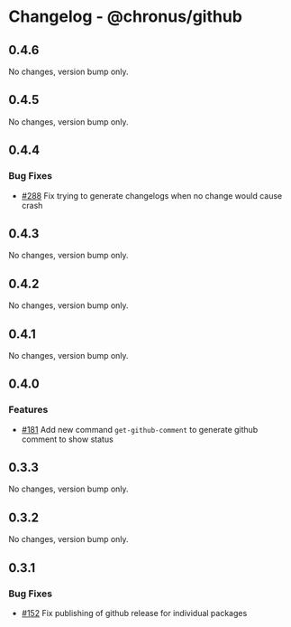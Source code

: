 # Changelog - @chronus/github

## 0.4.6

No changes, version bump only.

## 0.4.5

No changes, version bump only.

## 0.4.4

### Bug Fixes

- [#288](https://github.com/timotheeguerin/chronus/pull/288) Fix trying to generate changelogs when no change would cause crash


## 0.4.3

No changes, version bump only.

## 0.4.2

No changes, version bump only.

## 0.4.1

No changes, version bump only.

## 0.4.0

### Features

- [#181](https://github.com/timotheeguerin/chronus/pull/181) Add new command `get-github-comment` to generate github comment to show status


## 0.3.3

No changes, version bump only.

## 0.3.2

No changes, version bump only.



## 0.3.1

### Bug Fixes

- [#152](https://github.com/timotheeguerin/chronus/pull/152) Fix publishing of github release for individual packages

